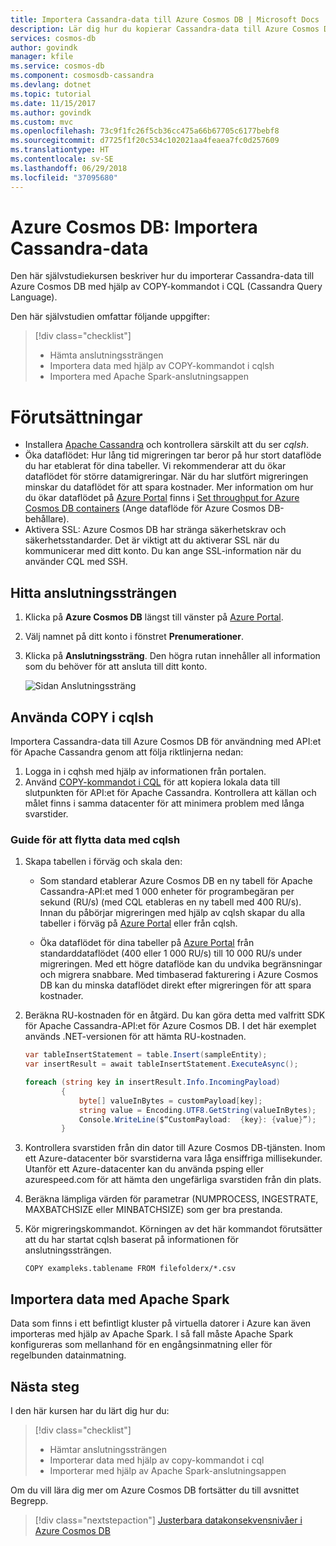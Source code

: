 ```yaml
---
title: Importera Cassandra-data till Azure Cosmos DB | Microsoft Docs
description: Lär dig hur du kopierar Cassandra-data till Azure Cosmos DB med hjälp av Copy-kommandot i CQL.
services: cosmos-db
author: govindk
manager: kfile
ms.service: cosmos-db
ms.component: cosmosdb-cassandra
ms.devlang: dotnet
ms.topic: tutorial
ms.date: 11/15/2017
ms.author: govindk
ms.custom: mvc
ms.openlocfilehash: 73c9f1fc26f5cb36cc475a66b67705c6177bebf8
ms.sourcegitcommit: d7725f1f20c534c102021aa4feaea7fc0d257609
ms.translationtype: HT
ms.contentlocale: sv-SE
ms.lasthandoff: 06/29/2018
ms.locfileid: "37095680"
---
```

# <a name="azure-cosmos-db-import-cassandra-data"></a>Azure Cosmos DB: Importera Cassandra-data

Den här självstudiekursen beskriver hur du importerar Cassandra-data till Azure Cosmos DB med hjälp av COPY-kommandot i CQL (Cassandra Query Language). 

Den här självstudien omfattar följande uppgifter:

> [!div class="checklist"]
> * Hämta anslutningssträngen
> * Importera data med hjälp av COPY-kommandot i cqlsh
> * Importera med Apache Spark-anslutningsappen 

# <a name="prerequisites"></a>Förutsättningar

* Installera [Apache Cassandra](http://cassandra.apache.org/download/) och kontrollera särskilt att du ser *cqlsh*.
* Öka dataflödet: Hur lång tid migreringen tar beror på hur stort dataflöde du har etablerat för dina tabeller. Vi rekommenderar att du ökar dataflödet för större datamigreringar. När du har slutfört migreringen minskar du dataflödet för att spara kostnader. Mer information om hur du ökar dataflödet på [Azure Portal](https://portal.azure.com) finns i [Set throughput for Azure Cosmos DB containers](set-throughput.md) (Ange dataflöde för Azure Cosmos DB-behållare).
* Aktivera SSL: Azure Cosmos DB har stränga säkerhetskrav och säkerhetsstandarder. Det är viktigt att du aktiverar SSL när du kommunicerar med ditt konto. Du kan ange SSL-information när du använder CQL med SSH. 

## <a name="find-your-connection-string"></a>Hitta anslutningssträngen

1. Klicka på **Azure Cosmos DB** längst till vänster på [Azure Portal](https://portal.azure.com).

2. Välj namnet på ditt konto i fönstret **Prenumerationer**.

3. Klicka på **Anslutningssträng**. Den högra rutan innehåller all information som du behöver för att ansluta till ditt konto.

    ![Sidan Anslutningssträng](./media/cassandra-import-data/keys.png)

## <a name="use-cqlsh-copy"></a>Använda COPY i cqlsh

Importera Cassandra-data till Azure Cosmos DB för användning med API:et för Apache Cassandra genom att följa riktlinjerna nedan:

1. Logga in i cqhsh med hjälp av informationen från portalen.
2. Använd [COPY-kommandot i CQL](http://cassandra.apache.org/doc/latest/tools/cqlsh.html#cqlsh) för att kopiera lokala data till slutpunkten för API:et för Apache Cassandra. Kontrollera att källan och målet finns i samma datacenter för att minimera problem med långa svarstider.

### <a name="guide-for-moving-data-with-cqlsh"></a>Guide för att flytta data med cqlsh

1. Skapa tabellen i förväg och skala den:
    * Som standard etablerar Azure Cosmos DB en ny tabell för Apache Cassandra-API:et med 1 000 enheter för programbegäran per sekund (RU/s) (med CQL etableras en ny tabell med 400 RU/s). Innan du påbörjar migreringen med hjälp av cqlsh skapar du alla tabeller i förväg på [Azure Portal](https://portal.azure.com) eller från cqlsh. 

    * Öka dataflödet för dina tabeller på [Azure Portal](https://portal.azure.com) från standarddataflödet (400 eller 1 000 RU/s) till 10 000 RU/s under migreringen. Med ett högre dataflöde kan du undvika begränsningar och migrera snabbare. Med timbaserad fakturering i Azure Cosmos DB kan du minska dataflödet direkt efter migreringen för att spara kostnader.

2. Beräkna RU-kostnaden för en åtgärd. Du kan göra detta med valfritt SDK för Apache Cassandra-API:et för Azure Cosmos DB. I det här exemplet används .NET-versionen för att hämta RU-kostnaden. 

    ```csharp
    var tableInsertStatement = table.Insert(sampleEntity);
    var insertResult = await tableInsertStatement.ExecuteAsync();

    foreach (string key in insertResult.Info.IncomingPayload)
            {
                byte[] valueInBytes = customPayload[key];
                string value = Encoding.UTF8.GetString(valueInBytes);
                Console.WriteLine($“CustomPayload:  {key}: {value}”);
            }
 
    ``` 

3. Kontrollera svarstiden från din dator till Azure Cosmos DB-tjänsten. Inom ett Azure-datacenter bör svarstiderna vara låga ensiffriga millisekunder. Utanför ett Azure-datacenter kan du använda psping eller azurespeed.com för att hämta den ungefärliga svarstiden från din plats.   

4. Beräkna lämpliga värden för parametrar (NUMPROCESS, INGESTRATE, MAXBATCHSIZE eller MINBATCHSIZE) som ger bra prestanda. 

5. Kör migreringskommandot. Körningen av det här kommandot förutsätter att du har startat cqlsh baserat på informationen för anslutningssträngen.

   ```
   COPY exampleks.tablename FROM filefolderx/*.csv 
   ```

## <a name="use-spark-to-import-data"></a>Importera data med Apache Spark

Data som finns i ett befintligt kluster på virtuella datorer i Azure kan även importeras med hjälp av Apache Spark. I så fall måste Apache Spark konfigureras som mellanhand för en engångsinmatning eller för regelbunden datainmatning. 

## <a name="next-steps"></a>Nästa steg

I den här kursen har du lärt dig hur du:

> [!div class="checklist"]
> * Hämtar anslutningssträngen
> * Importerar data med hjälp av copy-kommandot i cql
> * Importerar med hjälp av Apache Spark-anslutningsappen 

Om du vill lära dig mer om Azure Cosmos DB fortsätter du till avsnittet Begrepp. 

> [!div class="nextstepaction"]
>[Justerbara datakonsekvensnivåer i Azure Cosmos DB](../cosmos-db/consistency-levels.md)
